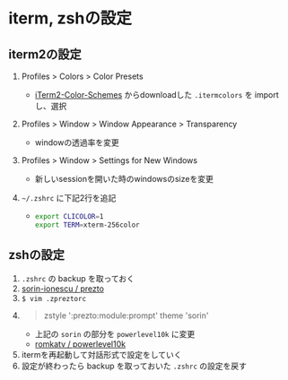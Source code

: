 # iterm, zshの設定

## iterm2の設定

1. Profiles > Colors > Color Presets
    - [iTerm2-Color-Schemes](https://iterm2colorschemes.com/) からdownloadした `.itermcolors` を importし、選択
2. Profiles > Window > Window Appearance > Transparency
    - windowの透過率を変更
3. Profiles > Window > Settings for New Windows
    - 新しいsessionを開いた時のwindowsのsizeを変更
4. `~/.zshrc` に下記2行を追記

    - ```sh
      export CLICOLOR=1
      export TERM=xterm-256color
      ```

## zshの設定

1. `.zshrc` の backup を取っておく
2. [sorin-ionescu / prezto](https://github.com/sorin-ionescu/prezto)
3. `$ vim .zpreztorc`
4. > zstyle ':prezto:module:prompt' theme 'sorin'
    - 上記の `sorin` の部分を `powerlevel10k` に変更
    - [romkatv / powerlevel10k](https://github.com/romkatv/powerlevel10k)
5. itermを再起動して対話形式で設定をしていく
6. 設定が終わったら backup を取っておいた `.zshrc` の設定を戻す
